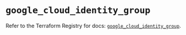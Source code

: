 # `google_cloud_identity_group`

Refer to the Terraform Registry for docs: [`google_cloud_identity_group`](https://registry.terraform.io/providers/hashicorp/google/6.24.0/docs/resources/cloud_identity_group).
